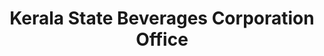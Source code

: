 ---
title: "Kerala State Beverages Corporation Office"
url: /ernakulam/kerala-state-beverages-corporation-office/
shop: alcohol
---